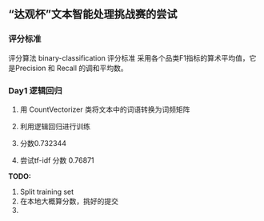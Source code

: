 ## “达观杯”文本智能处理挑战赛的尝试

### 评分标准

评分算法
binary-classification
评分标准 
采用各个品类F1指标的算术平均值，它是Precision 和 Recall 的调和平均数。

### Day1 逻辑回归
1. 用 CountVectorizer 类将文本中的词语转换为词频矩阵
2. 利用逻辑回归进行训练
3. 分数0.732344

4. 尝试tf-idf 分数 0.76871


**TODO:**
1. Split training set 
2. 在本地大概算分数，挑好的提交
3. 
